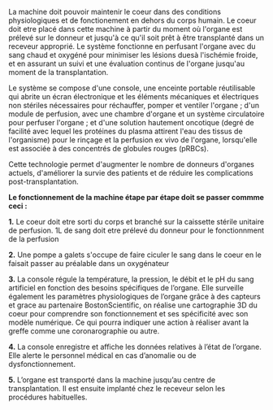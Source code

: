 La machine doit pouvoir maintenir le coeur dans des conditions physiologiques et de fonctionement en dehors du corps humain. 
Le coeur doit etre placé dans cette machine à partir du moment où l'organe est prélevé sur le donneur et jusqu'à ce qu'il soit prêt à être transplanté
dans un receveur approprié. 
Le système fonctionne en perfusant l'organe avec du sang chaud et oxygéné pour minimiser les lésions duesà l'ischémie froide,
et en assurant un suivi et une évaluation continus de l'organe jusqu'au moment de la transplantation.

Le système se compose d'une console, une enceinte portable réutilisable qui abrite un écran électronique et les éléments mécaniques et 
électriques non stériles nécessaires pour réchauffer, pomper et ventiler l'organe ; 
d'un module de perfusion, avec une chambre d'organe et un système circulatoire pour perfuser l'organe ;
et d'une solution hautement oncotique (degré de facilité avec lequel les protéines du plasma attirent l'eau des tissus de l'organisme)
pour le rinçage et la perfusion ex vivo de l'organe, lorsqu'elle est associée à des concentrés de globules rouges (pRBCs). 

Cette technologie permet d'augmenter le nombre de donneurs d'organes actuels, d'améliorer la survie des patients
et de réduire les complications post-transplantation.

**Le fonctionnement de la machine étape par étape doit se passer commme ceci :**

**1.** Le coeur doit etre sorti du corps et branché sur la caissette stérile unitaire de perfusion. 
  1L de sang doit etre prélevé du donneur pour le fonctionnment de la perfusion

**2.** Une pompe a galets s'occupe de faire ciculer le sang dans le coeur en le faisait passer au préalable dans un oxygénateur 

**3.** La console régule la température, la pression, le débit et le pH du sang artificiel en fonction des besoins spécifiques de l’organe. Elle surveille également les paramètres physiologiques de l’organe grâce à des capteurs et grace au partenaire BostonScientific, on réalise une cartographie 3D du coeur pour comprendre son fonctionnement et ses spécificité avec son modèle numérique. Ce qui pourra indiquer une action à réaliser avant la greffe comme une coronarographie ou autre.

**4.** La console enregistre et affiche les données relatives à l’état de l’organe. Elle alerte le personnel médical en cas d’anomalie ou de dysfonctionnement.

**5.** L’organe est transporté dans la machine jusqu’au centre de transplantation. Il est ensuite implanté chez le receveur selon les procédures habituelles.

